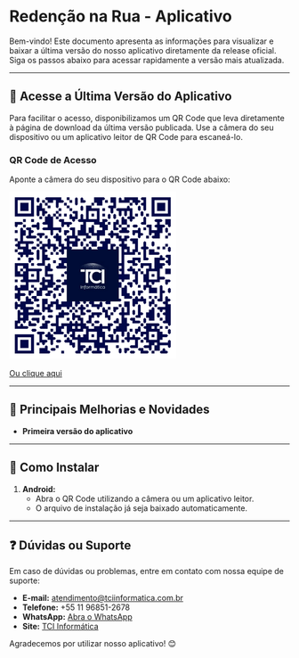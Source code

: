 # Redenção na Rua - Aplicativo

Bem-vindo! Este documento apresenta as informações para visualizar e baixar a última versão do nosso aplicativo diretamente da release oficial. Siga os passos abaixo para acessar rapidamente a versão mais atualizada.

---

## 📱 **Acesse a Última Versão do Aplicativo**

Para facilitar o acesso, disponibilizamos um QR Code que leva diretamente à página de download da última versão publicada. Use a câmera do seu dispositivo ou um aplicativo leitor de QR Code para escaneá-lo.

### **QR Code de Acesso**
Aponte a câmera do seu dispositivo para o QR Code abaixo:

<img src="./qr-code.png" alt="QR Code" width="300">

[Ou clique aqui](https://github.com/TCI-Informatica/RedencaoNaRuaAppDistribute/releases/download/v1.0.0/app-v100.apk)

---

## 🚀 **Principais Melhorias e Novidades**
- **Primeira versão do aplicativo**

---

## 🔧 **Como Instalar**
1. **Android:**
   - Abra o QR Code utilizando a câmera ou um aplicativo leitor.
   - O arquivo de instalação já seja baixado automaticamente.

---

## ❓ **Dúvidas ou Suporte**
Em caso de dúvidas ou problemas, entre em contato com nossa equipe de suporte:
- **E-mail:** atendimento@tciinformatica.com.br
- **Telefone:** +55 11 96851-2678
- **WhatsApp:** <a href="https://wa.link/yfi26u" target="_blank" rel="noopener noreferrer">Abra o WhatsApp</a>
- **Site:** [TCI Informática](https://tcionline.com.br/secure/)

Agradecemos por utilizar nosso aplicativo! 😊

